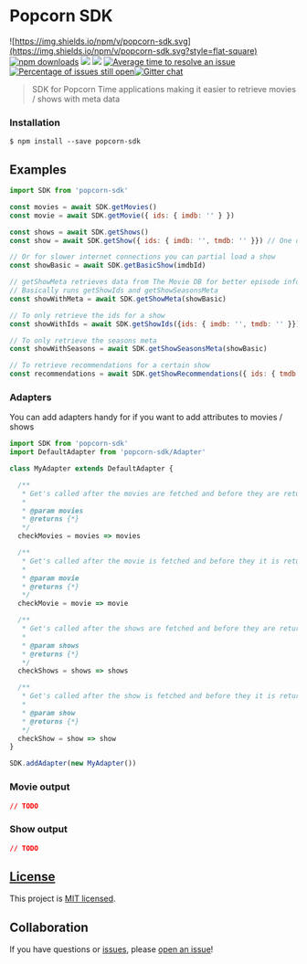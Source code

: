 # Popcorn SDK
![https://img.shields.io/npm/v/popcorn-sdk.svg](https://img.shields.io/npm/v/popcorn-sdk.svg?style=flat-square) [![npm downloads](https://img.shields.io/npm/dt/popcorn-sdk.svg?maxAge=2592000&style=flat-square)](https://npm-stat.com/charts.html?package=popcorn-sdk) [![](https://img.shields.io/github/issues-raw/tripss/popcorn-sdk.svg?style=flat-square)](https://github.com/tripss/popcorn-sdk/issues) [![](https://img.shields.io/david/tripss/popcorn-sdk.svg?style=flat-square)](https://david-dm.org/tripss/popcorn-sdk#info=dependencies)
[![Average time to resolve an issue](http://isitmaintained.com/badge/resolution/tripss/popcorn-sdk.svg)](http://isitmaintained.com/project/tripss/popcorn-sdk "Average time to resolve an issue") [![Percentage of issues still open](http://isitmaintained.com/badge/open/tripss/popcorn-sdk.svg)](http://isitmaintained.com/project/tripss/popcorn-sdk "Percentage of issues still open")[![Gitter chat](https://badges.gitter.im/gitterHQ/gitter.png)](https://gitter.im/pct-org/Lobby)


> SDK for Popcorn Time applications making it easier to retrieve movies / shows with meta data

### Installation
```shell
$ npm install --save popcorn-sdk
```

## Examples
```js
import SDK from 'popcorn-sdk'

const movies = await SDK.getMovies()
const movie = await SDK.getMovie({ ids: { imdb: '' } })

const shows = await SDK.getShows()
const show = await SDK.getShow({ ids: { imdb: '', tmdb: '' }}) // One of the two, imdb is preferred

// Or for slower internet connections you can partial load a show
const showBasic = await SDK.getBasicShow(imdbId)

// getShowMeta retrieves data from The Movie DB for better episode info and season / episode images
// Basically runs getShowIds and getShowSeasonsMeta
const showWithMeta = await SDK.getShowMeta(showBasic) 

// To only retrieve the ids for a show
const showWithIds = await SDK.getShowIds({ids: { imdb: '', tmdb: '' }})

// To only retrieve the seasons meta
const showWithSeasons = await SDK.getShowSeasonsMeta(showBasic)

// To retrieve recommendations for a certain show
const recommendations = await SDK.getShowRecommendations({ ids: { tmdb: '' } })
```

### Adapters
You can add adapters handy for if you want to add attributes to movies / shows 
```js
import SDK from 'popcorn-sdk'
import DefaultAdapter from 'popcorn-sdk/Adapter'

class MyAdapter extends DefaultAdapter {

  /**
   * Get's called after the movies are fetched and before they are returned
   * 
   * @param movies
   * @returns {*}
   */
  checkMovies = movies => movies

  /**
   * Get's called after the movie is fetched and before they it is returned
   *
   * @param movie
   * @returns {*}
   */
  checkMovie = movie => movie

  /**
   * Get's called after the shows are fetched and before they are returned
   *
   * @param shows
   * @returns {*}
   */
  checkShows = shows => shows

  /**
   * Get's called after the show is fetched and before they it is returned
   *
   * @param show
   * @returns {*}
   */
  checkShow = show => show
}

SDK.addAdapter(new MyAdapter())

```

### Movie output
```JSON
// TODO
```

### Show output
```JSON
// TODO
```

## [License](https://github.com/tripss/popcorn-native/blob/master/LICENSE)

This project is [MIT licensed](./LICENSE).

## Collaboration

If you have questions or [issues](https://github.com/TriPSs/popcorn-sdk/issues), please [open an issue](https://github.com/TriPSs/popcorn-sdk/issues/new)!
